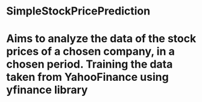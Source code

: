 # SimpleStockPricePrediction

# Aims to analyze the data of the stock prices of a chosen company, in a chosen period. Training the data taken from YahooFinance using yfinance library 
